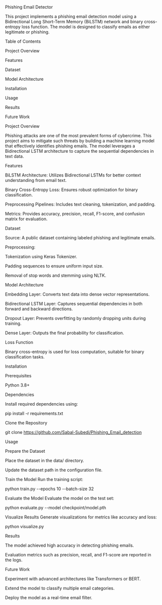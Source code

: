 Phishing Email Detector

This project implements a phishing email detection model using a Bidirectional Long Short-Term Memory (BiLSTM) network and binary cross-entropy loss function. The model is designed to classify emails as either legitimate or phishing.

Table of Contents

Project Overview

Features

Dataset

Model Architecture

Installation

Usage

Results

Future Work

Project Overview

Phishing attacks are one of the most prevalent forms of cybercrime. This project aims to mitigate such threats by building a machine learning model that effectively identifies phishing emails. The model leverages a Bidirectional LSTM architecture to capture the sequential dependencies in text data.

Features

BiLSTM Architecture: Utilizes Bidirectional LSTMs for better context understanding from email text.

Binary Cross-Entropy Loss: Ensures robust optimization for binary classification.

Preprocessing Pipelines: Includes text cleaning, tokenization, and padding.

Metrics: Provides accuracy, precision, recall, F1-score, and confusion matrix for evaluation.

Dataset

Source: A public dataset containing labeled phishing and legitimate emails.

Preprocessing:

Tokenization using Keras Tokenizer.

Padding sequences to ensure uniform input size.

Removal of stop words and stemming using NLTK.

Model Architecture

Embedding Layer: Converts text data into dense vector representations.

Bidirectional LSTM Layer: Captures sequential dependencies in both forward and backward directions.

Dropout Layer: Prevents overfitting by randomly dropping units during training.

Dense Layer: Outputs the final probability for classification.

Loss Function

Binary cross-entropy is used for loss computation, suitable for binary classification tasks.

Installation

Prerequisites

Python 3.8+

Dependencies

Install required dependencies using:

pip install -r requirements.txt

Clone the Repository

git clone https://github.com/Sabal-Subedi/Phishing_Email_detection

Usage

Prepare the Dataset

Place the dataset in the data/ directory.

Update the dataset path in the configuration file.

Train the Model
Run the training script:

python train.py --epochs 10 --batch-size 32

Evaluate the Model
Evaluate the model on the test set:

python evaluate.py --model checkpoint/model.pth

Visualize Results
Generate visualizations for metrics like accuracy and loss:

python visualize.py

Results

The model achieved high accuracy in detecting phishing emails.

Evaluation metrics such as precision, recall, and F1-score are reported in the logs.

Future Work

Experiment with advanced architectures like Transformers or BERT.

Extend the model to classify multiple email categories.

Deploy the model as a real-time email filter.
